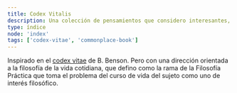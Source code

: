 ```yaml
---
title: Codex Vitalis
description: Una colección de pensamientos que considero interesantes, pero no muy bien desarrollados, los guardo aquí para ver si pasan la prueba del tiempo y la maduración adecuada.
type: índice
node: 'index'
tags: ['codex-vitae', 'commonplace-book']
---
```


Inspirado en el [codex vitae](https://notes.busterbenson.com/codex) de B. Benson. Pero con una dirección orientada a la filosofía de la vida cotidiana, que defino como la rama de la Filosofía Práctica que toma el problema del curso de vida del sujeto como uno de interés filosófico.
